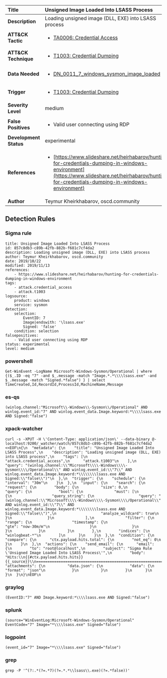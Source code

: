 | Title                    | Unsigned Image Loaded Into LSASS Process       |
|:-------------------------|:------------------|
| **Description**          | Loading unsigned image (DLL, EXE) into LSASS process |
| **ATT&amp;CK Tactic**    |  <ul><li>[TA0006: Credential Access](https://attack.mitre.org/tactics/TA0006)</li></ul>  |
| **ATT&amp;CK Technique** | <ul><li>[T1003: Credential Dumping](https://attack.mitre.org/techniques/T1003)</li></ul>  |
| **Data Needed**          | <ul><li>[DN_0011_7_windows_sysmon_image_loaded](../Data_Needed/DN_0011_7_windows_sysmon_image_loaded.md)</li></ul>  |
| **Trigger**              | <ul><li>[T1003: Credential Dumping](../Triggers/T1003.md)</li></ul>  |
| **Severity Level**       | medium |
| **False Positives**      | <ul><li>Valid user connecting using RDP</li></ul>  |
| **Development Status**   | experimental |
| **References**           | <ul><li>[https://www.slideshare.net/heirhabarov/hunting-for-credentials-dumping-in-windows-environment](https://www.slideshare.net/heirhabarov/hunting-for-credentials-dumping-in-windows-environment)</li></ul>  |
| **Author**               | Teymur Kheirkhabarov, oscd.community |


## Detection Rules

### Sigma rule

```
title: Unsigned Image Loaded Into LSASS Process
id: 857c8db3-c89b-42fb-882b-f681c7cf4da2
description: Loading unsigned image (DLL, EXE) into LSASS process
author: Teymur Kheirkhabarov, oscd.community
date: 2019/10/22
modified: 2019/11/13
references:
    - https://www.slideshare.net/heirhabarov/hunting-for-credentials-dumping-in-windows-environment
tags:
    - attack.credential_access
    - attack.t1003
logsource:
    product: windows
    service: sysmon
detection:
    selection:
        EventID: 7
        Image|endswith: '\lsass.exe'
        Signed: 'false'
    condition: selection
falsepositives:
    - Valid user connecting using RDP
status: experimental
level: medium

```





### powershell
    
```
Get-WinEvent -LogName Microsoft-Windows-Sysmon/Operational | where {($_.ID -eq "7" -and $_.message -match "Image.*.*\\\\lsass.exe" -and $_.message -match "Signed.*false") } | select TimeCreated,Id,RecordId,ProcessId,MachineName,Message
```


### es-qs
    
```
(winlog.channel:"Microsoft\\-Windows\\-Sysmon\\/Operational" AND winlog.event_id:"7" AND winlog.event_data.Image.keyword:*\\\\lsass.exe AND Signed:"false")
```


### xpack-watcher
    
```
curl -s -XPUT -H \'Content-Type: application/json\' --data-binary @- localhost:9200/_watcher/watch/857c8db3-c89b-42fb-882b-f681c7cf4da2 <<EOF\n{\n  "metadata": {\n    "title": "Unsigned Image Loaded Into LSASS Process",\n    "description": "Loading unsigned image (DLL, EXE) into LSASS process",\n    "tags": [\n      "attack.credential_access",\n      "attack.t1003"\n    ],\n    "query": "(winlog.channel:\\"Microsoft\\\\-Windows\\\\-Sysmon\\\\/Operational\\" AND winlog.event_id:\\"7\\" AND winlog.event_data.Image.keyword:*\\\\\\\\lsass.exe AND Signed:\\"false\\")"\n  },\n  "trigger": {\n    "schedule": {\n      "interval": "30m"\n    }\n  },\n  "input": {\n    "search": {\n      "request": {\n        "body": {\n          "size": 0,\n          "query": {\n            "bool": {\n              "must": [\n                {\n                  "query_string": {\n                    "query": "(winlog.channel:\\"Microsoft\\\\-Windows\\\\-Sysmon\\\\/Operational\\" AND winlog.event_id:\\"7\\" AND winlog.event_data.Image.keyword:*\\\\\\\\lsass.exe AND Signed:\\"false\\")",\n                    "analyze_wildcard": true\n                  }\n                }\n              ],\n              "filter": {\n                "range": {\n                  "timestamp": {\n                    "gte": "now-30m/m"\n                  }\n                }\n              }\n            }\n          }\n        },\n        "indices": [\n          "winlogbeat-*"\n        ]\n      }\n    }\n  },\n  "condition": {\n    "compare": {\n      "ctx.payload.hits.total": {\n        "not_eq": 0\n      }\n    }\n  },\n  "actions": {\n    "send_email": {\n      "email": {\n        "to": "root@localhost",\n        "subject": "Sigma Rule \'Unsigned Image Loaded Into LSASS Process\'",\n        "body": "Hits:\\n{{#ctx.payload.hits.hits}}{{_source}}\\n================================================================================\\n{{/ctx.payload.hits.hits}}",\n        "attachments": {\n          "data.json": {\n            "data": {\n              "format": "json"\n            }\n          }\n        }\n      }\n    }\n  }\n}\nEOF\n
```


### graylog
    
```
(EventID:"7" AND Image.keyword:*\\\\lsass.exe AND Signed:"false")
```


### splunk
    
```
(source="WinEventLog:Microsoft-Windows-Sysmon/Operational" EventCode="7" Image="*\\\\lsass.exe" Signed="false")
```


### logpoint
    
```
(event_id="7" Image="*\\\\lsass.exe" Signed="false")
```


### grep
    
```
grep -P '^(?:.*(?=.*7)(?=.*.*\\lsass\\.exe)(?=.*false))'
```



